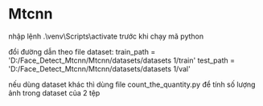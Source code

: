 # Mtcnn
nhập lệnh .\venv\Scripts\activate trước khi chạy mã python

đổi đường dẫn theo file dataset:
train_path = 'D:/Face_Detect_Mtcnn/Mtcnn/datasets/datasets 1/train' 
test_path = 'D:/Face_Detect_Mtcnn/Mtcnn/datasets/datasets 1/val' 

nếu dùng dataset khác thì dùng file count_the_quantity.py để tính số lượng ảnh trong dataset của 2 tệp 
